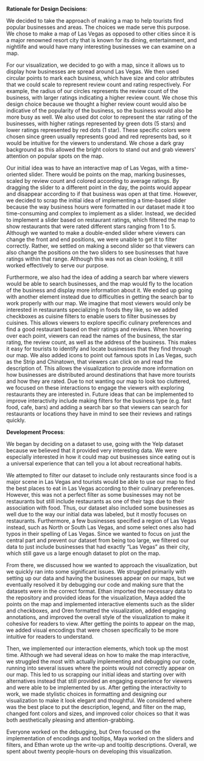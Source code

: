 **Rationale for Design Decisions**:

We decided to take the approach of making a map to help tourists find popular businesses and areas. The choices we made serve this purpose. We chose to make a map of Las Vegas as opposed to other cities since it is a major renowned resort city that is known for its dining, entertainment, and nightlife and would have many interesting businesses we can examine on a map. 

For our visualization, we decided to go with a map, since it allows us to display how businesses are spread around Las Vegas. We then used circular points to mark each business, which have size and color attributes that we could scale to represent review count and rating respectively. For example, the radius of our circles represents the review count of the business, with larger ratings indicating a higher review count. We chose this design choice because we thought a higher review count would also be indicative of the popularity of the business, so the business would also be more busy as well. We also used dot color to represent the star rating of the businesses, with higher ratings represented by green dots (5 stars) and lower ratings represented by red dots (1 star). These specific colors were chosen since green usually represents good and red represents bad, so it would be intuitive for the viewers to understand. We chose a dark gray background as this allowed the bright colors to stand out and grab viewers' attention on popular spots on the map.

Our initial idea was to have an interactive map of Las Vegas, with a time-oriented slider. There would be points on the map, marking businesses, scaled by review count and colored according to average ratings. By dragging the slider to a different point in the day, the points would appear and disappear according to if that business was open at that time. However, we decided to scrap the initial idea of implementing a time-based slider because the way business hours were formatted in our dataset made it too time-consuming and complex to implement as a slider. Instead, we decided to implement a slider based on restaurant ratings, which filtered the map to show restaurants that were rated different stars ranging from 1 to 5. Although we wanted to make a double-ended slider where viewers can change the front and end positions, we were unable to get it to filter correctly. Rather, we settled on making a second slider so that viewers can also change the positions on the two sliders to see businesses that have ratings within that range. Although this was not as clean looking, it still worked effectively to serve our purpose. 

Furthermore, we also had the idea of adding a search bar where viewers would be able to search businesses, and the map would fly to the location of the business and display more information about it. We ended up going with another element instead due to difficulties in getting the search bar to work properly with our map. We imagine that most viewers would only be interested in restaurants specializing in foods they like, so we added checkboxes as cuisine filters to enable users to filter businesses by cuisines. This allows viewers to explore specific culinary preferences and find a good restaurant based on their ratings and reviews. When hovering over each point, viewers can read the names of the business, the star rating, the review count, as well as the address of the business. This makes it easy for tourists to identify and locate businesses that they find through our map. We also added icons to point out famous spots in Las Vegas, such as the Strip and Chinatown, that viewers can click on and read the description of. This allows the visualization to provide more information on how businesses are distributed around destinations that have more tourists and how they are rated. Due to not wanting our map to look too cluttered, we focused on these interactions to engage the viewers with exploring restaurants they are interested in. Future ideas that can be implemented to improve interactivity include making filters for the business type (e.g. fast food, cafe, bars) and adding a search bar so that viewers can search for restaurants or locations they have in mind to see their reviews and ratings quickly. 

**Development Process**:

We began by deciding on a dataset to use, going with the Yelp dataset because we believed that it provided very interesting data. We were especially interested in how it could map out businesses since eating out is a universal experience that can tell you a lot about recreational habits.

We attempted to filter our dataset to include only restaurants since food is a major scene in Las Vegas and tourists would be able to use our map to find the best places to eat in Las Vegas according to their culinary preferences. However, this was not a perfect filter as some businesses may not be restaurants but still include restaurants as one of their tags due to their association with food. Thus, our dataset also included some businesses as well due to the way our initial data was labeled, but it mostly focuses on restaurants. Furthermore, a few businesses specified a region of Las Vegas instead, such as North or South Las Vegas, and some select ones also had typos in their spelling of Las Vegas. Since we wanted to focus on just the central part and prevent our dataset from being too large, we filtered our data to just include businesses that had exactly “Las Vegas” as their city, which still gave us a large enough dataset to plot on the map. 

From there, we discussed how we wanted to approach the visualization, but we quickly ran into some significant issues. We struggled primarily with setting up our data and having the businesses appear on our maps, but we eventually resolved it by debugging our code and making sure that the datasets were in the correct format. Ethan imported the necessary data to the repository and provided ideas for the visualization, Maya added the points on the map and implemented interactive elements such as the slider and checkboxes, and Oren formatted the visualization, added engaging annotations, and improved the overall style of the visualization to make it cohesive for readers to view. After getting the points to appear on the map, we added visual encodings that were chosen specifically to be more intuitive for readers to understand.

Then, we implemented our interaction elements, which took up the most time. Although we had several ideas on how to make the map interactive, we struggled the most with actually implementing and debugging our code, running into several issues where the points would not correctly appear on our map. This led to us scrapping our initial ideas and starting over with alternatives instead that still provided an engaging experience for viewers and were able to be implemented by us. After getting the interactivity to work, we made stylistic choices in formatting and designing our visualization to make it look elegant and thoughtful. We considered where was the best place to put the description, legend, and filter on the map, changed font colors and sizes, and improved color choices so that it was both aesthetically pleasing and attention-grabbing.

Everyone worked on the debugging, but Oren focused on the implementation of encodings and tooltips, Maya worked on the sliders and filters, and Ethan wrote up the write-up and tooltip descriptions. Overall, we spent about twenty people-hours on developing this visualization. 
